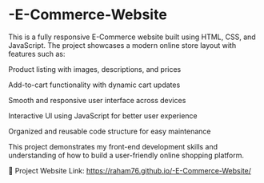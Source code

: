# -E-Commerce-Website
This is a fully responsive E-Commerce website built using HTML, CSS, and JavaScript. The project showcases a modern online store layout with features such as:

Product listing with images, descriptions, and prices

Add-to-cart functionality with dynamic cart updates

Smooth and responsive user interface across devices

Interactive UI using JavaScript for better user experience

Organized and reusable code structure for easy maintenance

This project demonstrates my front-end development skills and understanding of how to build a user-friendly online shopping platform.

🔗 Project Website Link: https://raham76.github.io/-E-Commerce-Website/
